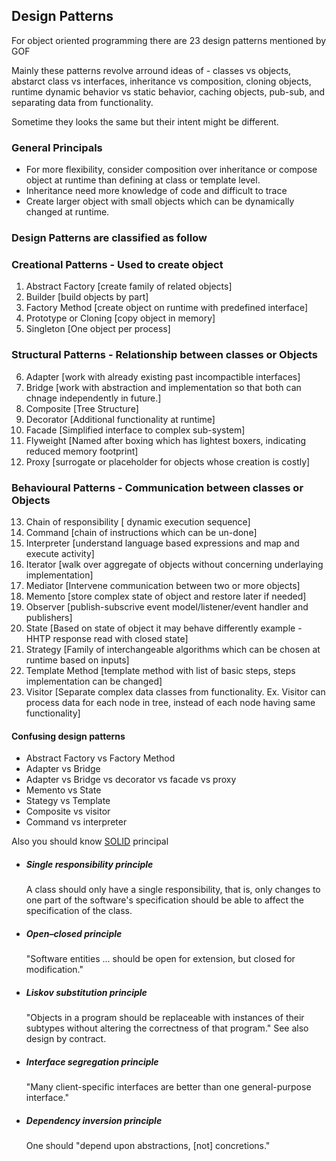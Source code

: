 
## Design Patterns 


For object oriented programming there are 23 design patterns mentioned by GOF

Mainly these patterns revolve arround ideas of  - classes vs objects, abstarct class vs interfaces, inheritance vs composition, cloning objects,
runtime dynamic behavior vs static behavior, caching objects, pub-sub, and separating data from functionality.

Sometime they looks the same but their intent might be different.

### General Principals 
- For more flexibility,  consider composition over inheritance or compose object at runtime than defining at class or template level.
- Inheritance need more knowledge of code and difficult to trace
- Create larger object with small objects which can be dynamically changed at runtime.

### Design Patterns  are classified as follow 

### Creational Patterns - Used to create object 

  1. Abstract Factory [create family of related objects]
  2.  Builder [build objects by part]
  3.  Factory Method [create object on runtime with predefined interface]
  4. Prototype or Cloning  [copy object in memory]
  5. Singleton [One object per process]
  
 ### Structural Patterns - Relationship between classes or Objects 
 6. Adapter [work with already existing past incompactible interfaces]
 7. Bridge [work with abstraction and implementation so that both can chnage independently in future.]
 8. Composite [Tree Structure]
 9. Decorator [Additional functionality at runtime]
 10. Facade [Simplified interface to complex sub-system]
 11. Flyweight [Named after boxing which has lightest boxers, indicating reduced memory footprint]
 12. Proxy [surrogate or placeholder for objects whose creation is costly]

### Behavioural Patterns - Communication between classes or Objects 
13. Chain of responsibility [ dynamic execution sequence]
14. Command [chain of instructions which can be un-done]
15. Interpreter [understand language based expressions and map and execute activity]
16. Iterator [walk over aggregate of objects without concerning underlaying implementation]
17. Mediator [Intervene communication between two or more objects]
18. Memento [store complex state of object and restore later if needed]
19. Observer [publish-subscrive event model/listener/event handler and publishers]
20. State [Based on state of object it may behave differently example - HHTP response read  with closed state]
21. Strategy [Family of interchangeable algorithms which can be chosen at runtime based on inputs]
22. Template Method [template method with list of basic steps, steps implementation can be changed]
23. Visitor [Separate complex data classes from functionality. Ex. Visitor can process data for each node in tree, instead of each node having same functionality]
 

#### Confusing design patterns 
- Abstract Factory vs Factory Method
- Adapter vs Bridge
- Adapter vs Bridge vs decorator vs facade vs proxy 
- Memento vs State 
- Stategy vs Template 
- Composite vs visitor 
- Command vs interpreter 


Also you should know [SOLID](https://en.wikipedia.org/wiki/SOLID) principal 

- ##### Single responsibility principle

  A class should only have a single responsibility, that is, only changes to one part of the software's specification should be able to affect the specification of the class.
  
- ##### Open–closed principle

  "Software entities ... should be open for extension, but closed for modification."

- #####  Liskov substitution principle

  "Objects in a program should be replaceable with instances of their subtypes without altering the correctness of that program." See also design by contract.

- #####  Interface segregation principle

  "Many client-specific interfaces are better than one general-purpose interface."

- #####  Dependency inversion principle

  One should "depend upon abstractions, [not] concretions."

